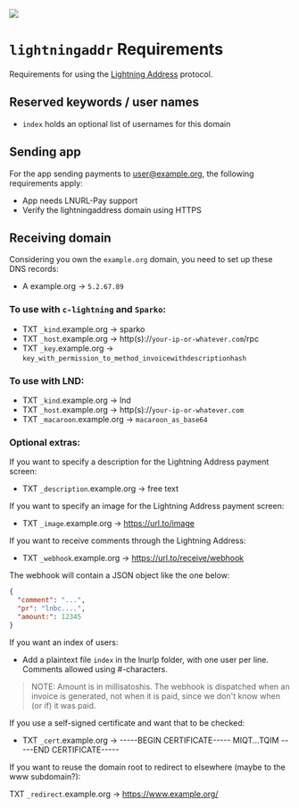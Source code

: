 ![](https://i.imgur.com/uwHlWPC.png)

# `lightningaddr` Requirements

Requirements for using the [Lightning Address](https://lightningaddress.com) protocol.


## Reserved keywords / user names
* `index` holds an optional list of usernames for this domain

## Sending app

For the app sending payments to user@example.org, the following requirements apply:
* App needs LNURL-Pay support
* Verify the lightningaddress domain using HTTPS

## Receiving domain

Considering you own the `example.org` domain, you need to set up these DNS records:

* A example.org -> `5.2.67.89`

### To use with `c-lightning` and `Sparko`:

* TXT `_kind`.example.org -> sparko
* TXT `_host`.example.org -> http(s)://`your-ip-or-whatever.com`/rpc
* TXT `_key`.example.org -> `key_with_permission_to_method_invoicewithdescriptionhash`

### To use with LND:

* TXT `_kind`.example.org -> lnd
* TXT `_host`.example.org -> http(s)://`your-ip-or-whatever.com`
* TXT `_macaroon`.example.org -> `macaroon_as_base64`

### Optional extras:

If you want to specify a description for the Lightning Address payment screen:

* TXT `_description`.example.org -> free text

If you want to specify an image for the Lightning Address payment screen:

* TXT `_image`.example.org -> https://url.to/image

If you want to receive comments through the Lightning Address:

* TXT `_webhook`.example.org -> https://url.to/receive/webhook

The webhook will contain a JSON object like the one below:

```json
{
  "comment": "...",
  "pr": "lnbc....",
  "amount:": 12345
}
```

If you want an index of users:

* Add a plaintext file `index` in the lnurlp folder, with one user per line. Comments allowed using #-characters.

> NOTE: Amount is in millisatoshis. The webhook is dispatched when an invoice is generated, not when it is paid, since we don't know when (or if) it was paid.

If you use a self-signed certificate and want that to be checked:

* TXT `_cert`.example.org -> -----BEGIN CERTIFICATE----- MIQT...TQIM -----END CERTIFICATE-----

If you want to reuse the domain root to redirect to elsewhere (maybe to the www subdomain?):

TXT `_redirect`.example.org -> https://www.example.org/

